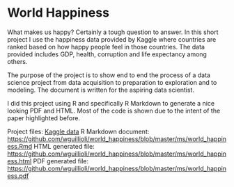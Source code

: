 # World Happiness
What makes us happy? Certainly a tough question to answer. In this short project I use the happiness data provided by Kaggle where countries are ranked based on how happy people feel in those countries. The data provided includes GDP, health, corruption and life expectancy among others.

The purpose of the project is to show end to end the process of a data science project from data acquisition to preparation to exploration and to modeling. The document is written for the aspiring data scientist.

I did this project using R and specifically R Markdown to generate a nice looking PDF and HTML. Most of the code is shown due to the intent of the paper highlighted before.

Project files:
[Kaggle data](https://www.kaggle.com/unsdsn/world-happiness)
R Markdown document: https://github.com/wguillioli/world_happiness/blob/master/ms/world_happiness.Rmd
HTML generated file: https://github.com/wguillioli/world_happiness/blob/master/ms/world_happiness.html
PDF generated file: https://github.com/wguillioli/world_happiness/blob/master/ms/world_happiness.pdf
